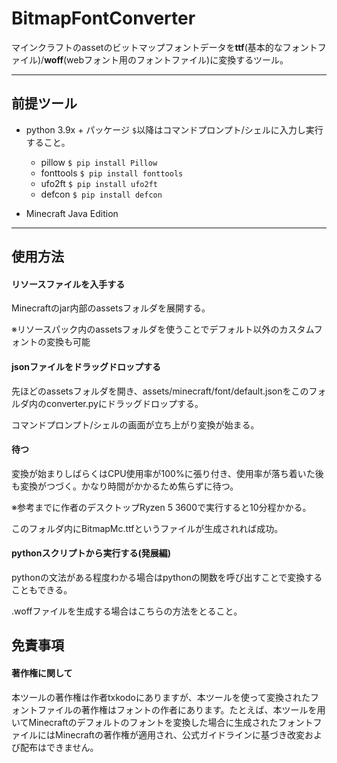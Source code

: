 # BitmapFontConverter

マインクラフトのassetのビットマップフォントデータを**ttf**(基本的なフォントファイル)/**woff**(webフォント用のフォントファイル)に変換するツール。

------

## 前提ツール

- python 3.9x + パッケージ
  `$`以降はコマンドプロンプト/シェルに入力し実行すること。

  - pillow `$ pip install Pillow`
  - fonttools  `$ pip install fonttools`
  - ufo2ft `$ pip install ufo2ft`
  - defcon `$ pip install defcon`

  

- Minecraft Java Edition

------

## 使用方法

#### リソースファイルを入手する

Minecraftのjar内部のassetsフォルダを展開する。

※リソースパック内のassetsフォルダを使うことでデフォルト以外のカスタムフォントの変換も可能



#### jsonファイルをドラッグドロップする

先ほどのassetsフォルダを開き、assets/minecraft/font/default.jsonをこのフォルダ内のconverter.pyにドラッグドロップする。

コマンドプロンプト/シェルの画面が立ち上がり変換が始まる。



#### 待つ

変換が始まりしばらくはCPU使用率が100%に張り付き、使用率が落ち着いた後も変換がつづく。かなり時間がかかるため焦らずに待つ。

※参考までに作者のデスクトップRyzen 5 3600で実行すると10分程かかる。

このフォルダ内にBitmapMc.ttfというファイルが生成されれば成功。



#### pythonスクリプトから実行する(発展編)

pythonの文法がある程度わかる場合はpythonの関数を呼び出すことで変換することもできる。

.woffファイルを生成する場合はこちらの方法をとること。



## 免責事項

#### 著作権に関して

本ツールの著作権は作者txkodoにありますが、本ツールを使って変換されたフォントファイルの著作権はフォントの作者にあります。たとえば、本ツールを用いてMinecraftのデフォルトのフォントを変換した場合に生成されたフォントファイルにはMinecraftの著作権が適用され、公式ガイドラインに基づき改変および配布はできません。

